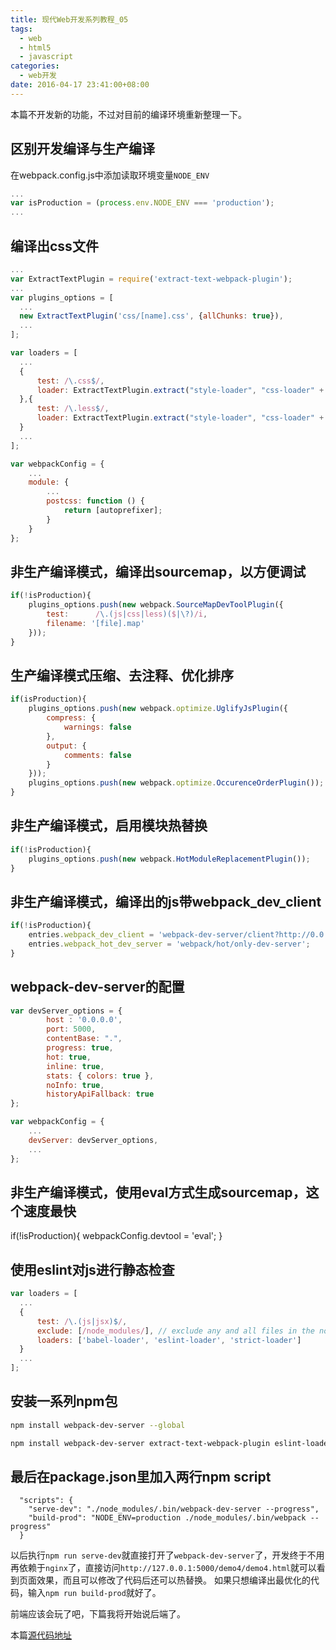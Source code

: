 ```yaml
---
title: 现代Web开发系列教程_05
tags:
  - web
  - html5
  - javascript
categories:
  - web开发
date: 2016-04-17 23:41:00+08:00
---
```

本篇不开发新的功能，不过对目前的编译环境重新整理一下。

## 区别开发编译与生产编译

在webpack.config.js中添加读取环境变量`NODE_ENV`

```javascript
...
var isProduction = (process.env.NODE_ENV === 'production');
...
```

## 编译出css文件

```javascript
...
var ExtractTextPlugin = require('extract-text-webpack-plugin');
...
var plugins_options = [
  ...
  new ExtractTextPlugin('css/[name].css', {allChunks: true}),
  ...
];

var loaders = [
  ...
  {
      test: /\.css$/,
      loader: ExtractTextPlugin.extract("style-loader", "css-loader" + (isProduction ? '' : '?sourceMap') + "!postcss-loader")
  },{
      test: /\.less$/,
      loader: ExtractTextPlugin.extract("style-loader", "css-loader" + (isProduction ? '' : '?sourceMap') + "!postcss-loader!less-loader" + (isProduction ? '' : '?sourceMap'))
  }
  ...
];

var webpackConfig = {
    ...
    module: {
        ...
        postcss: function () {
            return [autoprefixer];
        }
    }
};
```

## 非生产编译模式，编译出sourcemap，以方便调试

```javascript
if(!isProduction){
    plugins_options.push(new webpack.SourceMapDevToolPlugin({
        test:      /\.(js|css|less)($|\?)/i,
        filename: '[file].map'
    }));
}
```

## 生产编译模式压缩、去注释、优化排序

```javascript
if(isProduction){
    plugins_options.push(new webpack.optimize.UglifyJsPlugin({
        compress: {
            warnings: false
        },
        output: {
            comments: false
        }
    }));
    plugins_options.push(new webpack.optimize.OccurenceOrderPlugin());
}
```

## 非生产编译模式，启用模块热替换

```javascript
if(!isProduction){
    plugins_options.push(new webpack.HotModuleReplacementPlugin());
}
```

## 非生产编译模式，编译出的js带webpack_dev_client

```javascript
if(!isProduction){
    entries.webpack_dev_client = 'webpack-dev-server/client?http://0.0.0.0:5000';
    entries.webpack_hot_dev_server = 'webpack/hot/only-dev-server';
}
```

## webpack-dev-server的配置

```javascript
var devServer_options = {
        host : '0.0.0.0',
        port: 5000,
        contentBase: ".",
        progress: true,
        hot: true,
        inline: true,
        stats: { colors: true },
        noInfo: true,
        historyApiFallback: true
};

var webpackConfig = {
    ...
    devServer: devServer_options,
    ...
};
```

## 非生产编译模式，使用eval方式生成sourcemap，这个速度最快

if(!isProduction){
    webpackConfig.devtool = 'eval';
}

## 使用eslint对js进行静态检查

```javascript
var loaders = [
  ...
  {
      test: /\.(js|jsx)$/,
      exclude: [/node_modules/], // exclude any and all files in the node_modules folder
      loaders: ['babel-loader', 'eslint-loader', 'strict-loader']
  }
  ...
];
```

## 安装一系列npm包

```bash
npm install webpack-dev-server --global

npm install webpack-dev-server extract-text-webpack-plugin eslint-loader eslint strict-loader eslint-plugin-react babel-eslint style-loader css-loader postcss-loader postcss less-loader less autoprefixer file-loader url-loader img-loader --save-dev
```

## 最后在package.json里加入两行npm script

```
  "scripts": {
    "serve-dev": "./node_modules/.bin/webpack-dev-server --progress",
    "build-prod": "NODE_ENV=production ./node_modules/.bin/webpack --progress"
  }
```

以后执行`npm run serve-dev`就直接打开了`webpack-dev-server`了，开发终于不用再依赖于`nginx`了，直接访问`http://127.0.0.1:5000/demo4/demo4.html`就可以看到页面效果，而且可以修改了代码后还可以热替换。 如果只想编译出最优化的代码，输入`npm run build-prod`就好了。

前端应该会玩了吧，下篇我将开始说后端了。

本篇[源代码地址](https://github.com/jeremyxu2010/web_dev/tree/master/demo4)
